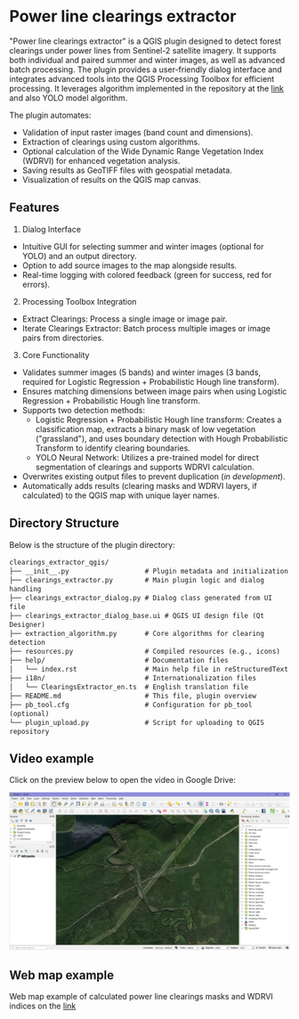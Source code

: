 # Power line clearings extractor

"Power line clearings extractor" is a QGIS plugin designed to detect forest clearings under power lines from Sentinel-2 satellite imagery. It supports both individual and paired summer and winter images, as well as advanced batch processing. The plugin provides a user-friendly dialog interface and integrates advanced tools into the QGIS Processing Toolbox for efficient processing. It leverages algorithm implemented in the repository at the [link](https://github.com/yana-b27/clearings_extraction_algorithm) and also YOLO model algorithm.

The plugin automates:
- Validation of input raster images (band count and dimensions).
- Extraction of clearings using custom algorithms.
- Optional calculation of the Wide Dynamic Range Vegetation Index (WDRVI) for enhanced vegetation analysis.
- Saving results as GeoTIFF files with geospatial metadata.
- Visualization of results on the QGIS map canvas.

## Features
1. Dialog Interface
  - Intuitive GUI for selecting summer and winter images (optional for YOLO) and an output directory.
  - Option to add source images to the map alongside results.
  - Real-time logging with colored feedback (green for success, red for errors).
2. Processing Toolbox Integration
  - Extract Clearings: Process a single image or image pair.
  - Iterate Clearings Extractor: Batch process multiple images or image pairs from directories.
3. Core Functionality
  - Validates summer images (5 bands) and winter images (3 bands, required for Logistic Regression + Probabilistic Hough line transform).
  - Ensures matching dimensions between image pairs when using Logistic Regression + Probabilistic Hough line transform.
  - Supports two detection methods:
     - Logistic Regression + Probabilistic Hough line transform: Creates a classification map, extracts a binary mask of low vegetation ("grassland"), and uses boundary detection with Hough Probabilistic Transform to identify clearing boundaries.
     - YOLO Neural Network: Utilizes a pre-trained model for direct segmentation of clearings and supports WDRVI calculation.
  - Overwrites existing output files to prevent duplication (_in development_).
  - Automatically adds results (clearing masks and WDRVI layers, if calculated) to the QGIS map with unique layer names.

## Directory Structure

Below is the structure of the plugin directory:

```
clearings_extractor_qgis/
├── __init__.py                   # Plugin metadata and initialization
├── clearings_extractor.py        # Main plugin logic and dialog handling
├── clearings_extractor_dialog.py # Dialog class generated from UI file
├── clearings_extractor_dialog_base.ui # QGIS UI design file (Qt Designer)
├── extraction_algorithm.py       # Core algorithms for clearing detection
├── resources.py                  # Compiled resources (e.g., icons)
├── help/                         # Documentation files
│   └── index.rst                 # Main help file in reStructuredText
├── i18n/                         # Internationalization files
│   └── ClearingsExtractor_en.ts  # English translation file
├── README.md                     # This file, plugin overview
├── pb_tool.cfg                   # Configuration for pb_tool (optional)
└── plugin_upload.py              # Script for uploading to QGIS repository
```

## Video example

Сlick on the preview below to open the video in Google Drive:

[![Plugin example](./assets/preview.png)](https://drive.google.com/file/d/1oe7grTqy6GXvybtimDTYfABXdhE61Yso/view?usp=sharing)

## Web map example

Web map example of calculated power line clearings masks and WDRVI indices on the [link](https://ee-ybahramhan.projects.earthengine.app/view/power-line-clearings-monitoring)

